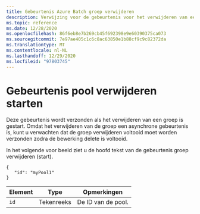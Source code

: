 ```yaml
---
title: Gebeurtenis Azure Batch groep verwijderen
description: Verwijzing voor de gebeurtenis voor het verwijderen van een batch-pool. Deze gebeurtenis wordt verzonden als het verwijderen van een groep is gestart.
ms.topic: reference
ms.date: 12/28/2020
ms.openlocfilehash: 86f6eb8e7b269cb45f692398e9e60390375ca073
ms.sourcegitcommit: 7e97ae405c1c6c8ac63850e1b88cf9c9c82372da
ms.translationtype: MT
ms.contentlocale: nl-NL
ms.lasthandoff: 12/29/2020
ms.locfileid: "97803745"
---
```

# <a name="pool-delete-start-event"></a>Gebeurtenis pool verwijderen starten

 Deze gebeurtenis wordt verzonden als het verwijderen van een groep is gestart. Omdat het verwijderen van de groep een asynchrone gebeurtenis is, kunt u verwachten dat de groep verwijderen voltooid moet worden verzonden zodra de bewerking delete is voltooid.

 In het volgende voor beeld ziet u de hoofd tekst van de gebeurtenis groep verwijderen (start).

```
{
   "id": "myPool1"
}
```

|Element|Type|Opmerkingen|
|-------------|----------|-----------|
|`id`|Tekenreeks|De ID van de pool.|
